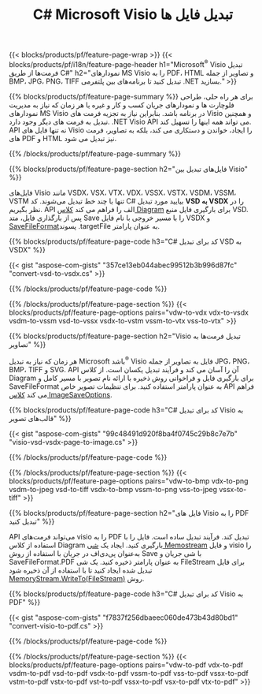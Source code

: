 ﻿---
title: C# Microsoft Visio تبدیل فایل ها
url: /fa/net/conversion/
description: تبدیل فرمت‌های Microsoft Visio VSDX VSX VTX VDX VSSX VSTX VSDM VSSM VSTM VDW VSD VSS VST به PDF HTML و تصاویر با چند خط کد C# از طریق کتابخانه .NET.
---
{{< blocks/products/pf/feature-page-wrap >}}
{{< blocks/products/pf/i18n/feature-page-header h1="Microsoft<sup>&reg;</sup> Visio تبدیل فرمت‌ها از طریق C#" h2="نمودارهای MS Visio را به PDF، HTML و تصاویر از جمله BMP، JPG، PNG، TIFF تبدیل کنید تا برنامه‌های بین پلتفرمی .NET بسازید." >}}

{{% blocks/products/pf/feature-page-summary %}}
برای هر راه حلی، طراحی فلوچارت ها و نمودارهای جریان کسب و کار و غیره یا هر زمان که نیاز به مدیریت نمودارهای MS Visio در برنامه باشد. بنابراین نیاز به تجزیه فرمت های Visio و همچنین تبدیل به فرمت های دیگر وجود دارد. .NET Visio API می تواند همه اینها را تسهیل کند. API نه تنها فایل های Visio را ایجاد، خواندن و دستکاری می کند، بلکه به تصاویر، فرمت های PDF و HTML نیز تبدیل می شود.

{{% /blocks/products/pf/feature-page-summary %}}

{{% blocks/products/pf/feature-page-section h2="فایل‌های تبدیل بین Visio" %}}

فایل‌های Visio مانند VSDX، VSX، VTX، VDX، VSSX، VSTX، VSDM، VSSM، VSTM تنها با چند خط تبدیل می‌شوند. کد C# بیایید مورد تبدیل **VSD به VSDX** را در نظر بگیریم. API الف را فراهم می کند [کلاس Diagram](https://apireference.aspose.com/diagram/net/aspose.diagram/diagram) برای بارگیری فایل منبع VSD. پس از بارگذاری فایل، متد Save را با مسیر خروجی با نام فایل VSDX و [SaveFileFormat](https://apireference.aspose.com/diagram/net/aspose.diagram/savefileformat)پسوند .targetFile به عنوان پارامتر.

{{% blocks/products/pf/feature-page-code h3="C# کد برای تبدیل VSD به VSDX" %}}

{{< gist "aspose-com-gists" "357ce13eb044abec99512b3b996d87fc" "convert-vsd-to-vsdx.cs" >}}

{{% /blocks/products/pf/feature-page-code %}}

{{% /blocks/products/pf/feature-page-section %}}
{{< blocks/products/pf/feature-page-options pairs="vdw-to-vdx vdx-to-vsdx vsdm-to-vssm vsd-to-vssx vsdx-to-vstm vssm-to-vtx vss-to-vtx" >}}

{{% blocks/products/pf/feature-page-section h2="Visio تبدیل فرمت‌ها به تصاویر" %}}

هر زمان که نیاز به تبدیل Microsoft باشد<sup>&reg;</sup> Visio فایل به تصاویر از جمله JPG، PNG، BMP، TIFF و SVG. API آن را آسان می کند و فرآیند تبدیل یکسان است. از کلاس Diagram برای بارگیری فایل و فراخوانی روش ذخیره با ارائه نام تصویر با مسیر کامل و SaveFileFormat به عنوان پارامتر استفاده کنید. برای تنظیمات تصویر خاص API فراهم می کند [کلاس ImageSaveOptions](https://apireference.aspose.com/diagram/net/aspose.diagram.saving/imagesaveoptions).

{{% blocks/products/pf/feature-page-code h3="C# کد برای تبدیل Visio به قالب‌های تصویر" %}}

{{< gist "aspose-com-gists" "99c48491d920f8ba4f0745c29b8c7e7b" "visio-vsd-vsdx-page-to-image.cs" >}}

{{% /blocks/products/pf/feature-page-code %}}

{{% /blocks/products/pf/feature-page-section %}}
{{< blocks/products/pf/feature-page-options pairs="vdw-to-bmp vdx-to-png vsdm-to-jpeg vsd-to-tiff vsdx-to-bmp vssm-to-png vss-to-jpeg vssx-to-tiff" >}}

{{% blocks/products/pf/feature-page-section h2="فایل های Visio را به PDF تبدیل کنید" %}}

API می‌تواند فرمت‌های visio را به PDF تبدیل کند. فرآیند تبدیل ساده است. فایل را با استفاده از کلاس Diagram بارگیری کنید. ایجاد یک [شی Memostream](https://docs.microsoft.com/en-us/dotnet/api/system.io.memorystream) و فایل visio را به‌عنوان پی‌دی‌اف در جریان با استفاده از روش Save با شی جریان و SaveFileFormat.PDF به عنوان پارامتر ذخیره کنید. یک شی FileStream برای فایل تبدیل شده ایجاد کنید تا با استفاده از آن ذخیره شود [MemoryStream.WriteTo(FileStream)](https://docs.microsoft.com/en-us/dotnet/api/system.io.memorystream.writeto?view=net-5.0#System_IO_MemoryStream_WriteTo_System_IO_Stream_) روش. 

{{% blocks/products/pf/feature-page-code h3="C# کد برای تبدیل Visio به PDF" %}}

{{< gist "aspose-com-gists" "f7837f256dbaeec060de473b43d80bd1" "convert-visio-to-pdf.cs" >}}

{{% /blocks/products/pf/feature-page-code %}}

{{% /blocks/products/pf/feature-page-section %}}
{{< blocks/products/pf/feature-page-options pairs="vdw-to-pdf vdx-to-pdf vsdm-to-pdf vsd-to-pdf vsdx-to-pdf vssm-to-pdf vss-to-pdf vssx-to-pdf vstm-to-pdf vstx-to-pdf vst-to-pdf vssx-to-pdf vsx-to-pdf vtx-to-pdf" >}}